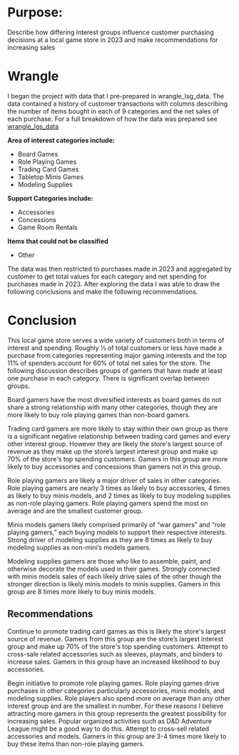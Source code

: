 # Purpose: 

Describe how differing interest groups influence customer purchasing decisions at a local game store in 2023 and make recommendations for increasing sales

# Wrangle 

I began the project with data that I pre-prepared in wrangle_lsg_data. The data contained a history of customer transactions with columns describing the number of items bought in each of 9 categories and the net sales of each purchase. For a full breakdown of how the data was prepared see [wrangle_lgs_data](https://github.com/Johndsalas/wrangle_lgs_data/tree/main)

**Area of interest categories include:**
* Board Games 
* Role Playing Games
* Trading Card Games
* Tabletop Minis Games
* Modeling Supplies
<a/>

**Support Categories include:**
* Accessories
* Concessions
* Game Room Rentals
<a/>

**Items that could not be classified**
* Other
<a/>

The data was then restricted to purchases made in 2023 and aggregated by customer to get total values for each category and net spending for purchases made in 2023. After exploring the data I was able to draw the following conclusions and make the following recommendations.

# Conclusion

This local game store serves a wide variety of customers both in terms of interest and spending. Roughly ⅓ of total customers or less have made a purchase from categories representing major gaming interests and the top 11% of spenders account for 60% of total net sales for the store. The following discussion describes groups of gamers that have made at least one purchase in each category. There is significant overlap between groups.

Board gamers have the most diversified interests as board games do not share a strong relationship with many other categories, though they are more likely to buy role playing games than non-board gamers.

Trading card gamers are more likely to stay within their own group as there is a significant negative relationship between trading card games and every other interest group. However they are likely the store's largest source of revenue as they make up the store’s largest interest group and make up 70% of the store's top spending customers. Gamers in this group are more likely to buy accessories and concessions than gamers not in this group.

Role playing gamers are likely a major driver of sales in other categories. Role playing gamers are nearly 3 times as likely to buy accessories, 4 times as likely to buy minis models, and 2 times as likely to buy modeling supplies as non-role playing gamers. Role playing gamers spend the most on average and are the smallest customer group.

Minis models gamers likely comprised primarily of “war gamers” and “role playing gamers,” each buying models to support their respective interests. Strong driver of modeling supplies as they are 8 times as likely to buy modeling supplies as non-mini’s models gamers. 

Modeling supplies gamers are those who like to assemble, paint, and otherwise decorate the models used in their games. Strongly connected with minis models sales of each likely drive sales of the other though the stronger direction is likely minis models to minis supplies. Gamers in this group are 8 times more likely to buy minis models.

## Recommendations

Continue to promote trading card games as this is likely the store's largest source of revenue. Gamers from this group are the store’s largest interest group and make up 70% of the store's top spending customers. Attempt to cross-sale related accessories such as sleeves, playmats, and binders to increase sales. Gamers in this group have an increased likelihood to buy accessories.

Begin initiative to promote role playing games. Role playing games drive purchases in other categories particularly accessories, minis models, and modeling supplies. Role players also spend more on average than any other interest group and are the smallest in number. For these reasons I believe attracting more gamers in this group represents the greatest possibility for increasing sales. Popular organized activities such as D&D Adventure League might be a good way to do this. Attempt to cross-sell related accessories and models. Gamers in this group are 3-4 times more likely to buy these items than non-role playing gamers.
